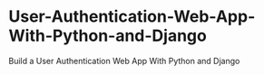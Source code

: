 # User-Authentication-Web-App-With-Python-and-Django
Build a User Authentication Web App With Python and Django

